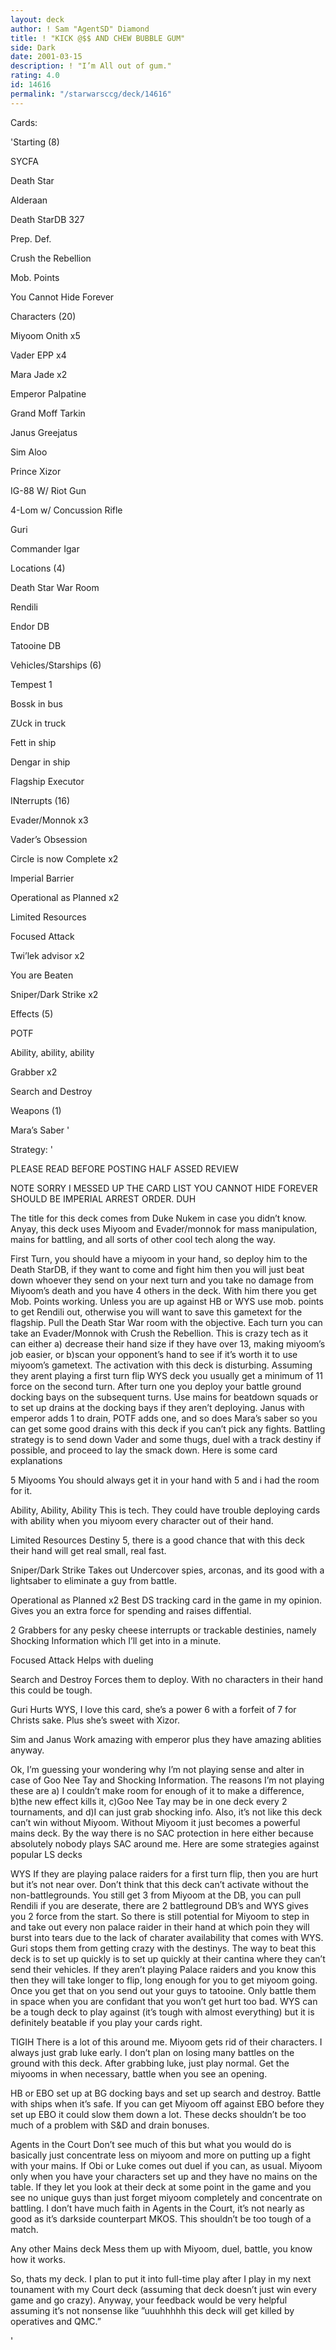 ```yaml
---
layout: deck
author: ! Sam "AgentSD" Diamond
title: ! "KICK @$$ AND CHEW BUBBLE GUM"
side: Dark
date: 2001-03-15
description: ! "I’m All out of gum."
rating: 4.0
id: 14616
permalink: "/starwarsccg/deck/14616"
---
```

Cards: 

'Starting (8)

SYCFA

Death Star

Alderaan

Death StarDB 327

Prep. Def.

Crush the Rebellion

Mob. Points

You Cannot Hide Forever


Characters (20)

Miyoom Onith x5

Vader EPP x4

Mara Jade x2

Emperor Palpatine

Grand Moff Tarkin

Janus Greejatus

Sim Aloo

Prince Xizor

IG-88 W/ Riot Gun

4-Lom w/ Concussion Rifle

Guri

Commander Igar


Locations (4)

Death Star War Room

Rendili

Endor DB

Tatooine DB


Vehicles/Starships (6)

Tempest 1

Bossk in bus

ZUck in truck

Fett in ship

Dengar in ship

Flagship Executor


INterrupts (16)

Evader/Monnok x3

Vader’s Obsession 

Circle is now Complete x2

Imperial Barrier

Operational as Planned x2

Limited Resources

Focused Attack

Twi’lek advisor x2

You are Beaten

Sniper/Dark Strike x2


Effects (5)

POTF

Ability, ability, ability

Grabber x2

Search and Destroy


Weapons (1)

Mara’s Saber '

Strategy: '

PLEASE READ BEFORE POSTING HALF ASSED REVIEW


NOTE SORRY I MESSED UP THE CARD LIST  YOU CANNOT HIDE FOREVER SHOULD BE IMPERIAL ARREST ORDER. DUH


The title for this deck comes from Duke Nukem in case you didn’t know.  Anyay, this deck uses Miyoom and Evader/monnok for mass manipulation, mains for battling, and all sorts of other cool tech along the way.


First Turn, you should have a miyoom in your hand, so deploy him to the Death StarDB, if they want to come and fight him then you will just beat down whoever they send on your next turn and you take no damage from Miyoom’s death and you have 4 others in the deck.  With him there you get Mob. Points working.  Unless you are up against HB or WYS use mob. points to get Rendili out, otherwise you will want to save this gametext for the flagship.  Pull the Death Star War room with the objective.  Each turn you can take an Evader/Monnok with Crush the Rebellion.  This is crazy tech as it can either a) decrease their hand size if they have over 13, making miyoom’s job easier, or b)scan your opponent’s hand to see if it’s worth it to use miyoom’s gametext.  The activation with this deck is disturbing.  Assuming they arent playing a first turn flip WYS deck you usually get a minimum of 11 force on the second turn.  After turn one you deploy your battle ground docking bays on the subsequent turns.  Use mains for beatdown squads or to set up drains at the docking bays if they aren’t deploying.  Janus with emperor adds 1 to drain, POTF adds one, and so does Mara’s saber so you can get some good drains with this deck if you can’t pick any fights.  Battling strategy is to send down Vader and some thugs, duel with a track destiny if possible, and proceed to lay the smack down.  Here is some card explanations


5 Miyooms You should always get it in your hand with 5 and i had the room for it.


Ability, Ability, Ability This is tech.  They could have trouble deploying cards with ability when you miyoom every character out of their hand.


Limited Resources Destiny 5, there is a good chance that with this deck their hand will get real small, real fast.


Sniper/Dark Strike Takes out Undercover spies, arconas, and its good with a lightsaber to eliminate a guy from battle.


Operational as Planned x2 Best DS tracking card in the game in my opinion.  Gives you an extra force for spending and raises diffential.


2 Grabbers for any pesky cheese interrupts or trackable destinies, namely Shocking Information which I’ll get into in a minute.


Focused Attack Helps with dueling


Search and Destroy Forces them to deploy.  With no characters in their hand this could be tough.  


Guri Hurts WYS, I love this card, she’s a power 6 with a forfeit of 7 for Christs sake.  Plus she’s sweet with Xizor.


Sim and Janus Work amazing with emperor plus they have amazing ablities anyway.


Ok, I’m guessing your wondering why I’m not playing sense and alter in case of Goo Nee Tay and Shocking Information.  The reasons I’m not playing these are a) I couldn’t make room for enough of it to make a difference, b)the new effect kills it, c)Goo Nee Tay may be in one deck every 2 tournaments, and d)I can just grab shocking info.  Also, it’s not like this deck can’t win without Miyoom.  Without Miyoom it just becomes a powerful mains deck.  By the way there is no SAC protection in here either because absolutely nobody plays SAC around me.  Here are some strategies against popular LS decks


WYS If they are playing palace raiders for a first turn flip, then you are hurt but it’s not near over.  Don’t think that this deck can’t activate without the non-battlegrounds.  You still get 3 from Miyoom at the DB, you can pull Rendili if you are deserate, there are 2 battleground DB’s and WYS gives you 2 force from the start.  So there is still potential for Miyoom to step in and take out every non palace raider in their hand at which poin they will burst into tears due to the lack of charater availability that comes with WYS.  Guri stops them from getting crazy with the destinys.  The way to beat this deck is to set up quickly is to set up quickly at their cantina where they can’t send their vehicles.  If they aren’t playing Palace raiders and you know this then they will take longer to flip, long enough for you to get miyoom going.  Once you get that on you send out your guys to tatooine.  Only battle them in space when you are confidant that you won’t get hurt too bad.  WYS can be a tough deck to play against (it’s tough with almost everything) but it is definitely beatable if you play your cards right.


TIGIH There is a lot of this around me.  Miyoom gets rid of their characters.  I always just grab luke early.  I don’t plan on losing many battles on the ground with this deck.  After grabbing luke, just play normal.  Get the miyooms in when necessary, battle when you see an opening.  


HB or EBO set up at BG docking bays and set up search and destroy.  Battle with ships when it’s safe.  If you can get Miyoom off against EBO before they set up EBO it could slow them down a lot.  These decks shouldn’t be too much of a problem with S&D and drain bonuses.


Agents in the Court Don’t see much of this but what you would do is basically just concentrate less on miyoom and more on putting up a fight with your mains.  If Obi or Luke comes out duel if you can, as usual.  Miyoom only when you have your characters set up and they have no mains on the table.  If they let you look at their deck at some point in the game and you see no unique guys than just forget miyoom completely and concentrate on battling.  I don’t have much faith in Agents in the Court, it’s not nearly as good as it’s darkside counterpart MKOS.  This shouldn’t be too tough of a match.


Any other Mains deck Mess them up with Miyoom, duel, battle, you know how it works. 


So, thats my deck.  I plan to put it into full-time play after I play in my next tounament with my Court deck (assuming that deck doesn’t just win every game and go crazy).  Anyway, your feedback would be very helpful assuming it’s not nonsense like ”uuuhhhhh this deck will get killed by operatives and QMC.”        


'
